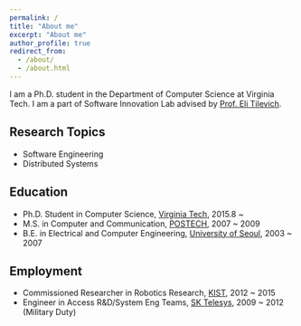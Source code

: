 ```yaml
---
permalink: /
title: "About me"
excerpt: "About me"
author_profile: true
redirect_from: 
  - /about/
  - /about.html
---
```


I am a Ph.D. student in the Department of Computer Science at Virginia Tech. I am a part of Software Innovation Lab advised by [Prof. Eli Tilevich](http://people.cs.vt.edu/~tilevich/).

Research Topics
---
  - Software Engineering
  - Distributed Systems

Education
---
  - Ph.D. Student in Computer Science, [Virginia Tech](https://vt.edu/), 2015.8 ~
  - M.S. in Computer and Communication, [POSTECH](http://www.postech.ac.kr/eng/), 2007 ~ 2009
  - B.E. in Electrical and Computer Engineering, [University of Seoul](https://uos.ac.kr), 2003 ~ 2007


Employment
---
  - Commissioned Researcher in Robotics Research, [KIST](https://www.kist.re.kr/kist_web/main/), 2012 ~ 2015
  - Engineer in Access R&D/System Eng Teams, [SK Telesys](http://www.sktelesys.com/eng/), 2009 ~ 2012 (Military Duty)
